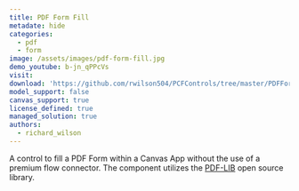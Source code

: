 ```yaml
---
title: PDF Form Fill
metadate: hide
categories:
  - pdf
  - form
image: /assets/images/pdf-form-fill.jpg
demo_youtube: b-jn_qPPcVs
visit: 
download: 'https://github.com/rwilson504/PCFControls/tree/master/PDFFormFillCanvas'
model_support: false
canvas_support: true
license_defined: true
managed_solution: true
authors:
  - richard_wilson
---
```

A control to fill a PDF Form within a Canvas App without the use of a premium flow connector. The component utilizes the <a target="_blank" href="https://pdf-lib.js.org/">PDF-LIB</a> open source library.
